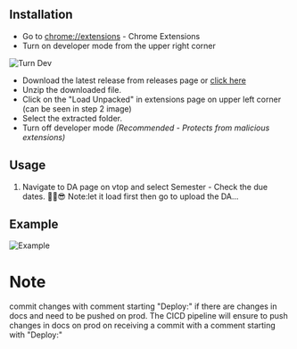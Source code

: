 ## Installation

- Go to [chrome://extensions](chrome://extensions) - Chrome Extensions
- Turn on developer mode from the upper right corner

![Turn Dev](https://i.ibb.co/SV7dZMS/turnDev.png)

- Download the latest release from releases page or [click here](https://github.com//sudonims/vtop-da-deadline/archive/master.zip)
- Unzip the downloaded file.
- Click on the "Load Unpacked" in extensions page on upper left corner (can be seen in step 2 image)
- Select the extracted folder.
- Turn off developer mode _(Recommended - Protects from malicious extensions)_

## Usage

1. Navigate to DA page on vtop and select Semester - Check the due dates. ✌🏻😎
   Note:let it load first then go to upload the DA...

## Example

![Example](https://i.ibb.co/3zWbR2w/Screenshot-from-2020-08-13-22-11-58.png)

# Note

commit changes with comment starting "Deploy:" if there are changes in docs and need to be pushed on prod. The CICD pipeline will ensure to push changes in docs on prod on receiving a commit with a comment starting with "Deploy:"
